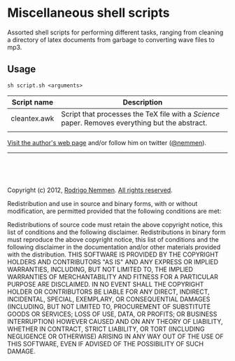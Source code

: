 Miscellaneous shell scripts
==========

Assorted shell scripts for performing different tasks, ranging from cleaning a directory of latex documents from garbage to converting wave files to mp3.

## Usage 

	sh script.sh <arguments>

| Script name       | Description           | 
| ------------- |-------------| 
| cleantex.awk      | Script that processes the TeX file with a *Science* paper. Removes everything but the abstract. | 
|   |       |  




[Visit the author's web page](http://rodrigonemmen.com/) and/or follow him on twitter ([@nemmen](https://twitter.com/nemmen)).

---


&nbsp;

&nbsp;

Copyright (c) 2012, [Rodrigo Nemmen](http://rodrigonemmen.com).
[All rights reserved](http://opensource.org/licenses/BSD-2-Clause).

Redistribution and use in source and binary forms, with or without modification, are permitted provided that the following conditions are met:

Redistributions of source code must retain the above copyright notice, this list of conditions and the following disclaimer.
Redistributions in binary form must reproduce the above copyright notice, this list of conditions and the following disclaimer in the documentation and/or other materials provided with the distribution.
THIS SOFTWARE IS PROVIDED BY THE COPYRIGHT HOLDERS AND CONTRIBUTORS "AS IS" AND ANY EXPRESS OR IMPLIED WARRANTIES, INCLUDING, BUT NOT LIMITED TO, THE IMPLIED WARRANTIES OF MERCHANTABILITY AND FITNESS FOR A PARTICULAR PURPOSE ARE DISCLAIMED. IN NO EVENT SHALL THE COPYRIGHT HOLDER OR CONTRIBUTORS BE LIABLE FOR ANY DIRECT, INDIRECT, INCIDENTAL, SPECIAL, EXEMPLARY, OR CONSEQUENTIAL DAMAGES (INCLUDING, BUT NOT LIMITED TO, PROCUREMENT OF SUBSTITUTE GOODS OR SERVICES; LOSS OF USE, DATA, OR PROFITS; OR BUSINESS INTERRUPTION) HOWEVER CAUSED AND ON ANY THEORY OF LIABILITY, WHETHER IN CONTRACT, STRICT LIABILITY, OR TORT (INCLUDING NEGLIGENCE OR OTHERWISE) ARISING IN ANY WAY OUT OF THE USE OF THIS SOFTWARE, EVEN IF ADVISED OF THE POSSIBILITY OF SUCH DAMAGE.
